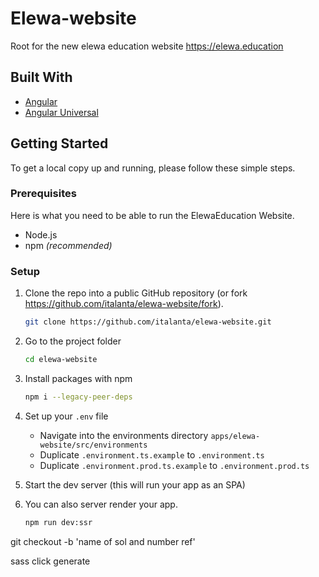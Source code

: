 # Elewa-website

Root for the new elewa education website <https://elewa.education>

## Built With

- [Angular](https://angular.io/)
- [Angular Universal](https://angular.io/guide/universal)

<!-- GETTING STARTED -->

## Getting Started

To get a local copy up and running, please follow these simple steps.

### Prerequisites

Here is what you need to be able to run the ElewaEducation Website.

- Node.js
- npm _(recommended)_

### Setup

1. Clone the repo into a public GitHub repository (or fork https://github.com/italanta/elewa-website/fork).

   ```sh
   git clone https://github.com/italanta/elewa-website.git
   ```

2. Go to the project folder

   ```sh
   cd elewa-website
   ```

3. Install packages with npm

   ```sh
   npm i --legacy-peer-deps
   ```

4. Set up your `.env` file

   - Navigate into the environments directory `apps/elewa-website/src/environments`
   - Duplicate `.environment.ts.example` to `.environment.ts`
   - Duplicate `.environment.prod.ts.example` to `.environment.prod.ts`

5. Start the dev server (this will run your app as an SPA)
 

6. You can also server render your app.

    ```sh
   npm run dev:ssr 
    ```
git checkout -b 'name of sol and number ref'

sass
click generate

